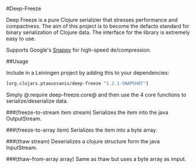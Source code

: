#Deep-Freeze

Deep Freeze is a pure Clojure serialzier that stresses performance and compactness. The aim of this 
project is to become the defacto standard for binary serialization of Clojure data. The interface for the 
library is extremely easy to use.

Supports Google's [Snappy](http://code.google.com/p/snappy-java/) for high-speed de/compression.

##Usage

Include in a Leiningen project by adding this to your dependencies:

```clojure
[org.clojars.ptaoussanis/deep-freeze "1.2.1-SNAPSHOT"]
```

Simply @:require deep-freeze.core@ and then use the 4 core functions to serialize/deserialize data.

###(freeze-to-stream item stream)
Serializes the item into the java OutputStream.

###(freeze-to-array item)
Serializes the item into a byte array.

###(thaw stream)
Deserializes a clojure structure form the java InputStream.

###(thaw-from-array array)
Same as thaw but uses a byte array as imput.